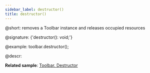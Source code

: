 ```yaml
---
sidebar_label: destructor()
title: destructor()
---          
```


@short: removes a Toolbar instance and releases occupied resources

@signature: {'destructor(): void;'}

@example:
toolbar.destructor();

@descr:

**Related sample**: [Toolbar. Destructor](https://snippet.dhtmlx.com/3ivdiha0)
